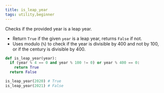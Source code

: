 ```yaml
---
title: is_leap_year
tags: utility,beginner
---
```


Checks if the provided year is a leap year. 

- Return `True` if the given `year` is a leap year, returns `False` if not. 
- Uses modulo (`%`) to check if the year is divisible by 400 and not by 100, or if the century is divisible by 400. 

```py
def is_leap_year(year):
  if (year % 4 == 0 and year % 100 != 0) or year % 400 == 0:
    return True
  return False
```

```py
is_leap_year(2020) # True
is_leap_year(2021) # False
```
